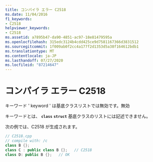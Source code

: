 ```yaml
---
title: コンパイラ エラー C2518
ms.date: 11/04/2016
f1_keywords:
- C2518
helpviewer_keywords:
- C2518
ms.assetid: a7895b47-da90-4851-ac97-18e81479595a
ms.openlocfilehash: 315edc3124b4cdd425ce9d7581167366d3831512
ms.sourcegitcommit: 1f009ab0f2cc4a177f2d1353d5a38f164612bdb1
ms.translationtype: MT
ms.contentlocale: ja-JP
ms.lasthandoff: 07/27/2020
ms.locfileid: "87214647"
---
```

# <a name="compiler-error-c2518"></a>コンパイラ エラー C2518

キーワード ' keyword ' は基底クラスリストでは無効です。無効

キーワードとは、 **`class`** **`struct`** 基底クラスのリストには記述できません。

次の例では、C2518 が生成されます。

```cpp
// C2518.cpp
// compile with: /c
class B {};
class C : public class B {};   // C2518
class D: public B {};   // OK
```
